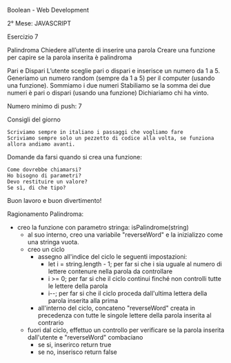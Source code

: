 Boolean - Web Development

2° Mese: JAVASCRIPT

Esercizio 7

Palindroma
Chiedere all’utente di inserire una parola Creare una funzione per capire se la parola inserita è palindroma

Pari e Dispari
L’utente sceglie pari o dispari e inserisce un numero da 1 a 5. Generiamo un numero random (sempre da 1 a 5) per il computer (usando una funzione). Sommiamo i due numeri Stabiliamo se la somma dei due numeri è pari o dispari (usando una funzione) Dichiariamo chi ha vinto.

Numero minimo di push: 7

Consigli del giorno

    Scriviamo sempre in italiano i passaggi che vogliamo fare
    Scriviamo sempre solo un pezzetto di codice alla volta, se funziona allora andiamo avanti.

Domande da farsi quando si crea una funzione:

    Come dovrebbe chiamarsi?
    Ho bisogno di parametri?
    Devo restituire un valore?
    Se sì, di che tipo?

Buon lavoro e buon divertimento!

Ragionamento Palindroma:

- creo la funzione con parametro stringa: isPalindrome(string)
    - al suo interno, creo una variabile "reverseWord" e la inizializzo come una stringa vuota.
    - creo un ciclo
        - assegno all'indice del ciclo le seguenti impostazioni:
            - let i = string.length - 1; per far si che i sia uguale al numero di lettere contenure nella parola da controllare
            - i >= 0; per far si che il ciclo continui finché non controlli tutte le lettere della parola
            - i--; per far si che il ciclo proceda dall'ultima lettera della parola inserita alla prima
        - all'interno del ciclo, concateno "reverseWord" creata in precedenza con tutte le singole lettere della parola inserita al contrario
    - fuori dal ciclo, effettuo un controllo per verificare se la parola inserita dall'utente e "reverseWord" combaciano
        - se si, inserirco return true
        - se no, inserisco return false